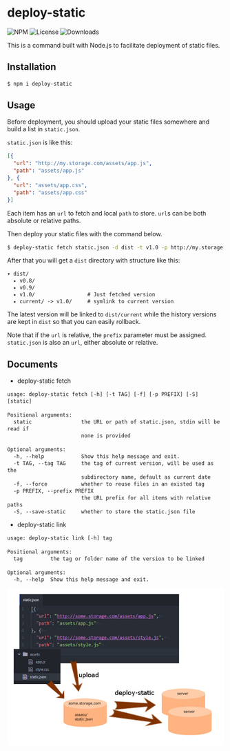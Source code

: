deploy-static
===

![NPM](https://img.shields.io/npm/v/deploy-static.svg)
![License](https://img.shields.io/npm/l/deploy-static.svg)
![Downloads](https://img.shields.io/npm/dt/deploy-static.svg)

This is a command built with Node.js to facilitate deployment of static
files.

Installation
---
``` sh
$ npm i deploy-static
```

Usage
---
Before deployment, you should upload your static files somewhere and
build a list in `static.json`.

`static.json` is like this:

``` json
[{
  "url": "http://my.storage.com/assets/app.js",
  "path": "assets/app.js"
}, {
  "url": "assets/app.css",
  "path": "assets/app.css"
}]
```

Each item has an `url` to fetch and local `path` to store. `url`s can
be both absolute or relative paths.

Then deploy your static files with the command below.

``` sh
$ deploy-static fetch static.json -d dist -t v1.0 -p http://my.storage.com/
```

After that you will get a `dist` directory with structure like this:

```
▾ dist/
  ▸ v0.8/
  ▸ v0.9/
  ▸ v1.0/                 # Just fetched version
  ▸ current/ -> v1.0/     # symlink to current version
```

The latest version will be linked to `dist/current` while the history
versions are kept in `dist` so that you can easily rollback.

Note that if the `url` is relative, the `prefix` parameter must be
assigned. `static.json` is also an `url`, either absolute or relative.

Documents
---

* deploy-static fetch

```
usage: deploy-static fetch [-h] [-t TAG] [-f] [-p PREFIX] [-S] [static]

Positional arguments:
  static                the URL or path of static.json, stdin will be read if
                        none is provided

Optional arguments:
  -h, --help            Show this help message and exit.
  -t TAG, --tag TAG     the tag of current version, will be used as the
                        subdirectory name, default as current date
  -f, --force           whether to reuse files in an existed tag
  -p PREFIX, --prefix PREFIX
                        the URL prefix for all items with relative paths
  -S, --save-static     whether to store the static.json file
```

* deploy-static link

```
usage: deploy-static link [-h] tag

Positional arguments:
  tag         the tag or folder name of the version to be linked

Optional arguments:
  -h, --help  Show this help message and exit.
```

![deploy-static](resources/deploy-static.jpg)
